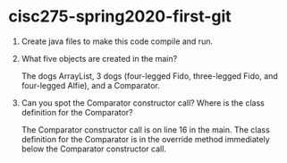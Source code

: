 # cisc275-spring2020-first-git
1. Create java files to make this code compile and run.

2. What five objects are created in the main?

	The dogs ArrayList, 3 dogs (four-legged Fido, three-legged Fido, and four-legged Alfie), and a Comparator.

3. Can you spot the Comparator constructor call? Where is the class definition for the Comparator?

	The Comparator constructor call is on line 16 in the main. The class definition for the Comparator is in the override method immediately below the Comparator constructor call.
